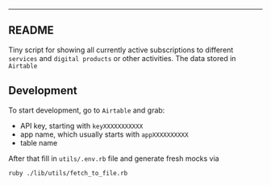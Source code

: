 --------
README
--------

Tiny script for showing all currently active subscriptions to different 
`services` and `digital products` or other activities.
The data stored in `Airtable`


## Development

To start development, go to `Airtable` and grab:
* API key, starting with `keyXXXXXXXXXXX`
* app name, which usually starts with `appXXXXXXXXXX`
* table name

After that fill in `utils/.env.rb` file and generate fresh mocks via
```bash
ruby ./lib/utils/fetch_to_file.rb
```

